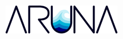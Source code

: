 
<p align="center">
    <picture>
    <source media="(prefers-color-scheme: dark)" srcset="./profile/img/aruna_white_font.png">
    <img alt="Aruna logo" src="./profile/img/aruna_dark_font.png" width="70%">
    </picture>
</p>
